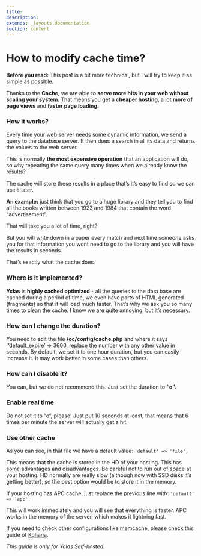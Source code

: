 ```yaml
---
title:
description:
extends: _layouts.documentation
section: content
---
```


# How to modify cache time?

**Before you read:**  This post is a bit more technical, but I will try to keep it as simple as possible.

Thanks to the  **Cache**, we are able to  **serve more hits in your web without scaling your system**. That means you get a  **cheaper hosting**, a lot  **more of page views**  and  **faster page loading**.

### How it works?

Every time your web server needs some dynamic information, we send a query to the database server. It then does a search in all its data and returns the values to the web server.

This is normally  **the most expensive operation**  that an application will do, so why repeating the same query many times when we already know the results?

The cache will store these results in a place that’s it’s easy to find so we can use it later.

**An example:**  just think that you go to a huge library and they tell you to find all the books written between 1923 and 1984 that contain the word “advertisement”.

That will take you a lot of time, right?

But you will write down in a paper every match and next time someone asks you for that information you wont need to go to the library and you will have the results in seconds.

That’s exactly what the cache does.

### Where is it implemented?

**Yclas** is  **highly cached optimized** - all the queries to the data base are cached during a period of time, we even have parts of HTML generated (fragments) so that it will load much faster. That’s why we ask you so many times to clean the cache. I know we are quite annoying, but it’s necessary.

### How can I change the duration?

You need to edit the file  **/oc/config/cache.php**  and where it says `‘default_expire’ => 3600, replace the number with any other value in seconds. By default, we set it to one hour duration, but you can easily increase it. It may work better in some cases than others.

### How can I disable it?

You can, but we do not recommend this. Just set the duration to  **“o”.**

### Enable real time

Do not set it to “o”, please! Just put 10 seconds at least, that means that 6 times per minute the server will actually get a hit.

###  Use other cache

As you can see, in that file we have a default value:  `'default' => 'file',`

This means that the cache is stored in the HD of your hosting. This has some advantages and disadvantages. Be careful not to run out of space at your hosting. HD normally are really slow (although now with SSD disks it’s getting better), so the best option would be to store it in the memory.

If your hosting has APC cache, just replace the previous line with:  `'default' => 'apc',`

This will work immediately and you will see that everything is faster. APC works in the memory of the server, which makes it lightning fast.

If you need to check other configurations like memcache, please check this guide of  [Kohana](http://kohanaframework.org/3.2/guide/api/Cache).


*This guide is only for Yclas Self-hosted.*

